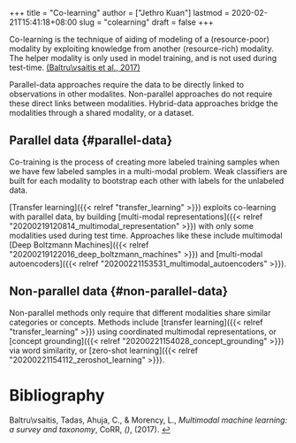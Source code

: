 +++
title = "Co-learning"
author = ["Jethro Kuan"]
lastmod = 2020-02-21T15:41:18+08:00
slug = "colearning"
draft = false
+++

Co-learning is the technique of aiding of modeling of a
(resource-poor) modality by exploiting knowledge from another
(resource-rich) modality. The helper modality is only used in model
training, and is not used during test-time. <a id="fe1ca450aa5e404428b89a0e174b2e99" href="#baltrusaitis17:_multim_machin_learn">(Baltru\vsaitis et al., 2017)</a>

Parallel-data approaches require the data to be directly linked to
observations in other modalites. Non-parallel approaches do not
require these direct links between modalities. Hybrid-data approaches
bridge the modalities through a shared modality, or a dataset.


## Parallel data {#parallel-data}

Co-training is the process of creating more labeled training samples
when we have few labeled samples in a multi-modal problem. Weak
classifiers are built for each modality to bootstrap each other with
labels for the unlabeled data.

[Transfer learning]({{< relref "transfer_learning" >}}) exploits co-learning with parallel data, by building
[multi-modal representations]({{< relref "20200219120814_multimodal_representation" >}}) with only some modalities used during test
time. Approaches like these include multimodal [Deep Boltzmann Machines]({{< relref "20200219122016_deep_boltzmann_machines" >}})
and [multi-modal autoencoders]({{< relref "20200221153531_multimodal_autoencoders" >}}).


## Non-parallel data {#non-parallel-data}

Non-parallel methods only require that different modalities share
similar categories or concepts. Methods include [transfer learning]({{< relref "transfer_learning" >}})
using coordinated multimodal representations, or [concept grounding]({{< relref "20200221154028_concept_grounding" >}}) via
word similarity, or [zero-shot learning]({{< relref "20200221154112_zeroshot_learning" >}}).

# Bibliography
<a id="baltrusaitis17:_multim_machin_learn" target="_blank">Baltru\vsaitis, Tadas, Ahuja, C., & Morency, L., *Multimodal machine learning: a survey and taxonomy*, CoRR, *()*,  (2017). </a> [↩](#fe1ca450aa5e404428b89a0e174b2e99)
